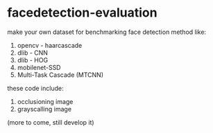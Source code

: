 # facedetection-evaluation

make your own dataset for benchmarking face detection method like:
1. opencv - haarcascade
2. dlib - CNN
3. dlib - HOG
4. mobilenet-SSD 
5. Multi-Task Cascade (MTCNN)

these code include:
1. occlusioning image
2. grayscalling image

(more to come, still develop it)
